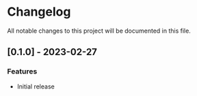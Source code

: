 # Changelog

All notable changes to this project will be documented in this file.

## [0.1.0] - 2023-02-27

### Features

- Initial release

